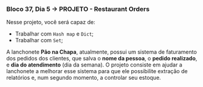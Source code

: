 ### Bloco 37, Dia 5 -> PROJETO - Restaurant Orders

Nesse projeto, você será capaz de:
 - Trabalhar com `Hash map` e `Dict`;
 - Trabalhar com `Set`;

A lanchonete **Pão na Chapa**, atualmente, possui um sistema de faturamento dos pedidos dos clientes, que salva o **nome da pessoa**, o **pedido realizado**, e **dia do atendimento** (dia da semana). O projeto consiste em ajudar a lanchonete a melhorar esse sistema para que ele possibilite extração de relatórios e, num segundo momento, a controlar seu estoque.
